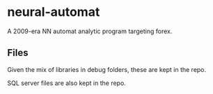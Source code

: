 # neural-automat

A 2009-era NN automat analytic program targeting forex.

## Files

Given the mix of libraries in debug folders, these are kept in the repo.

SQL server files are also kept in the repo.